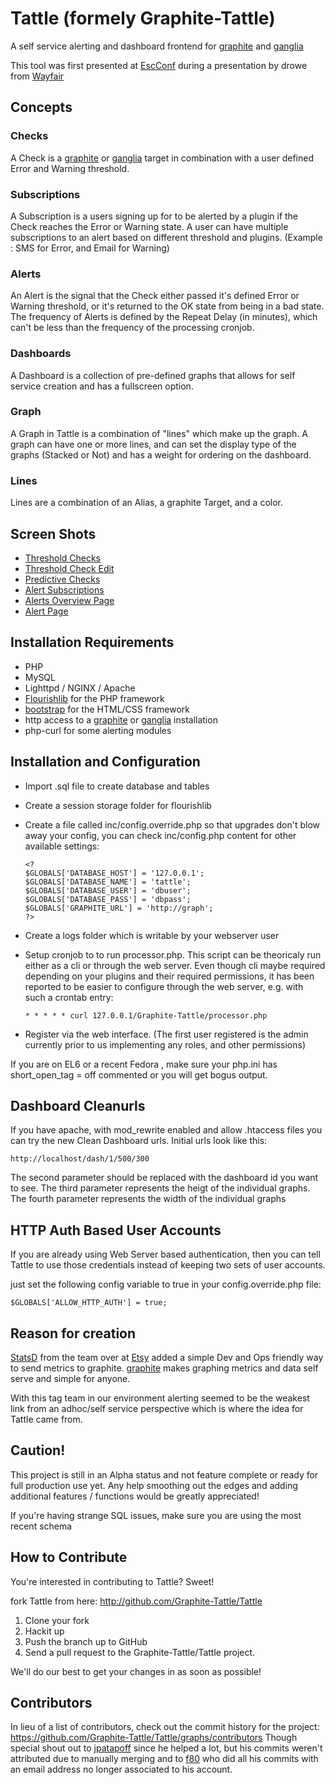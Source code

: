 Tattle  (formely Graphite-Tattle)
======

A self service alerting and dashboard frontend for [graphite][graphite] and [ganglia][ganglia]

This tool was first presented at [EscConf][escconf] during a presentation by drowe from [Wayfair][wayfair]

Concepts
--------

### Checks
  A Check is a [graphite][graphite] or [ganglia][ganglia] target in combination with a user defined Error and Warning threshold.

### Subscriptions
  A Subscription is a users signing up for to be alerted by a plugin if the Check reaches the Error or Warning state. A user can have multiple subscriptions to an alert based on different threshold and plugins. (Example : SMS for Error, and Email for Warning)

### Alerts
  An Alert is the signal that the Check either passed it's defined Error or Warning threshold, or it's returned to the OK state from being in a bad state. The frequency of Alerts is defined by the Repeat Delay (in minutes), which can't be less than the frequency of the processing cronjob.

### Dashboards
  A Dashboard is a collection of pre-defined graphs that allows for self service creation and has a fullscreen option.

### Graph
  A Graph in Tattle is a combination of "lines" which make up the graph. A graph can have one or more lines, and can set the display type of the graphs (Stacked or Not) and has a weight for ordering on the dashboard.

### Lines
  Lines are a combination of an Alias, a graphite Target, and a color.

Screen Shots
-----------------------------

* [Threshold Checks](./screenshots/tattle-threshold-checks.png)
* [Threshold Check Edit](./screenshots/tattle-check-edit-page.png)
* [Predictive Checks](./screenshots/tattle-predictive-checks.png)
* [Alert Subscriptions](./screenshots/tattle-subscriptions-page.png)
* [Alerts Overview Page](./screenshots/tattle-alerts-page.png)
* [Alert Page](./screenshots/tattle-alert-page.png)

Installation Requirements
-----------------------------

* PHP
* MySQL
* Lighttpd / NGINX / Apache
* [Flourishlib][flourishlib] for the PHP framework
* [bootstrap][bootstrap] for the HTML/CSS framework
* http access to a [graphite][graphite] or [ganglia][ganglia] installation
* php-curl for some alerting modules

Installation and Configuration
-----------------------------
* Import .sql file to create database and tables

* Create a session storage folder for flourishlib

* Create a file called inc/config.override.php so that upgrades don't blow away your config, you can check inc/config.php content for other available settings:

    ```
    <?
    $GLOBALS['DATABASE_HOST'] = '127.0.0.1';
    $GLOBALS['DATABASE_NAME'] = 'tattle';
    $GLOBALS['DATABASE_USER'] = 'dbuser';
    $GLOBALS['DATABASE_PASS'] = 'dbpass';
    $GLOBALS['GRAPHITE_URL'] = 'http://graph';
    ?>
    ```

* Create a logs folder which is writable by your webserver user

* Setup cronjob to to run processor.php. This script can be theoricaly run either as a cli or through the web server. Even though cli maybe required depending on your plugins and their required permissions, it has been reported to be easier to configure through the web server, e.g. with such a crontab entry:
    ```
    * * * * * curl 127.0.0.1/Graphite-Tattle/processor.php
    ```

* Register via the web interface. (The first user registered is the admin currently prior to us implementing any roles, and other permissions)


If you are on EL6 or a recent Fedora , make sure your php.ini has short_open_tag = off commented or you will get bogus output.

Dashboard Cleanurls
-----------
If you have apache, with mod_rewrite enabled and allow .htaccess files you can try the new Clean Dashboard urls.
Initial urls look like this:

```
http://localhost/dash/1/500/300
```

The second parameter should be replaced with the dashboard id you want to see.
The third parameter represents the heigt of the individual graphs.
The fourth parameter represents the width of the individual graphs

HTTP Auth Based User Accounts
-----------
If you are already using Web Server based authentication, then you can tell Tattle to use those credentials instead of keeping two sets of user accounts.

just set the following config variable to true in your config.override.php file:
```
$GLOBALS['ALLOW_HTTP_AUTH'] = true;
```

Reason for creation
-----------

[StatsD][statsd] from the team over at [Etsy][etsy] added a simple Dev and Ops friendly way to send metrics to graphite.
[graphite][graphite] makes graphing metrics and data self serve and simple for anyone.

With this tag team in our environment alerting seemed to be the weakest link from an adhoc/self service perspective which is where the idea
for Tattle came from.

Caution!
----------
This project is still in an Alpha status and not feature complete or ready for full production use yet.
Any help smoothing out the edges and adding additional features / functions would be greatly appreciated!

If you're having strange SQL issues, make sure you are using the most recent schema

How to Contribute
---------------------

You're interested in contributing to Tattle? Sweet!

fork Tattle from here: http://github.com/Graphite-Tattle/Tattle

1. Clone your fork
2. Hackit up
3. Push the branch up to GitHub
4. Send a pull request to the Graphite-Tattle/Tattle project.

We'll do our best to get your changes in as soon as possible!

[graphite]: http://graphite.wikidot.com
[ganglia]: http://ganglia.sourceforge.net/
[etsy]: http://www.etsy.com
[statsd]: https://github.com/etsy/statsd/
[bootstrap]: http://twitter.github.com/bootstrap/
[flourishlib]: http://flourishlib.com
[escconf]: http://escconf.com
[wayfair]: http://engineering.wayfair.com/


Contributors
---------------------
In lieu of a list of contributors, check out the commit history for the project:
https://github.com/Graphite-Tattle/Tattle/graphs/contributors
Though special shout out to [jpatapoff](https://github.com/jpatapoff/Graphite-Tattle) since he helped a lot, but his commits weren't attributed due to manually merging and to [f80](https://github.com/f80) who did all his commits with an email address no longer associated to his account.

